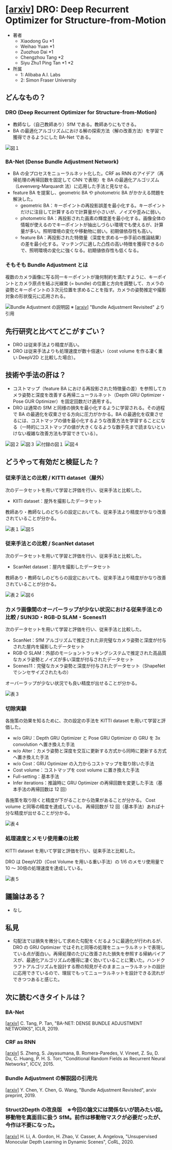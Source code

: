 # [\[arxiv\]](https://arxiv.org/abs/2103.13201v3) DRO: Deep Recurrent Optimizer for Structure-from-Motion

- 著者
    - Xiaodong Gu *1
    - Weihao Yuan *1
    - Zuozhuo Dai *1
    - Chengzhou Tang *2
    - Siyu Zhu1 Ping Tan *1 *2
- 所属
    - 1: Alibaba A.I. Labs
    - 2: Simon Fraser University


## どんなもの？
### DRO (Deep Recurrent Optimizer for Structure-from-Motion)
- 教師なし（自己教師あり）SfM である。教師ありにもできる。
- BA の最適化アルゴリズムにおける解の探索方法（解の改善方法）を学習で獲得できるようにした BA-Net である。

![図１](figure_1.png)

### BA-Net (Dense Bundle Adjustment Network)
- BA の全プロセスをニューラルネット化した。CRF as RNN のアイデア（再帰処理の再帰回数を固定して CNN で表現）を BA の最適化アルゴリズム（Levenverg-Marquardt 法）に応用した手法と見なせる。
- feature BA を提案し、geometric BA や photometric BA がかかえる問題を解決した。
    - geometric BA：キーポイントの再投影誤差を最小化する。キーポイントだけに注目して計算するので計算量が小さいが、ノイズや歪みに弱い。
    - photometric BA：再投影された画素の輝度差を最小化する。画像全体の情報が使えるのでキーポイントが抽出しづらい環境でも使えるが、計算量が多い。照明環境の変化や移動物に弱い。初期値依存性も高い。
    - feature BA：再投影された特徴量（深度を求める一歩手前の推論結果）の差を最小化する。マッチングに適した凸性の高い特徴を獲得できるので、照明環境の変化に強くなる。初期値依存性も低くなる。

### そもそも Bundle Adjustment とは
複数のカメラ画像に写る同一キーポイントが幾何制約を満たすように、キーポイントとカメラ原点を結ぶ光線束 (= bundle) の位置と方向を調整して、カメラの姿勢とキーポイントの３次元位置を求めることを指す。カメラの姿勢推定や撮影対象の形状復元に応用される。

![Bundle Adjustment の説明図](bundle-adjustment.png)
※ [\[arxiv\]](https://arxiv.org/abs/1912.03858) "Bundle Adjustment Revisited" より引用


## 先行研究と比べてどこがすごい？
- DRO は従来手法より精度が高い。
- DRO は従来手法よりも処理速度が数十倍速い（cost volume を作る凄く重い DeepV2D と比較した場合）。


## 技術や手法の肝は？
- コストマップ（feature BA における再投影された特徴量の差）を参照してカメラ姿勢と深度を改善する再帰ニューラルネット（Depth GRU Optimizer・Pose GUR Optimizer）を固定回数だけ適用する。
- DRO は通常の SfM と同様の損失を最小化するように学習される。その過程で BA の最適化を収束させる方向に圧力がかかる。BA の最適化を収束させるには、コストマップの値を最小化するような改善方法を学習することになる（一時的にコストマップの値が大きくなるような数手先まで読まないといけない複雑な改善方法も学習できている）。

![図２](figure_2.png)
![図３](figure_3.png)
![付録の図１](appendix_figure_1.png)
![図４](figure_4.png)


## どうやって有効だと検証した？
### 従来手法との比較 / KITTI dataset（屋外）
次のデータセットを用いて学習と評価を行い、従来手法と比較した。

- KIITI dataset：屋外を撮影したデータセット

教師あり・教師なしのどちらの設定においても、従来手法より精度がかなり改善されていることが分かる。

![表１](table_1.png)
![図５](figure_5.png)

### 従来手法との比較 / ScanNet dataset
次のデータセットを用いて学習と評価を行い、従来手法と比較した。

- ScanNet dataset：屋内を撮影したデータセット

教師あり・教師なしのどちらの設定においても、従来手法より精度がかなり改善されていることが分かる。

![表２](table_2.png)
![図６](figure_6.png)

### カメラ画像間のオーバーラップが少ない状況における従来手法との比較 / SUN3D・RGB-D SLAM・Scenes11
次のデータセットを用いて学習と評価を行い、従来手法と比較した。

- ScanNet：SfM アルゴリズムで推定された非完璧なカメラ姿勢と深度が付与された屋内を撮影したデータセット
- RGB-D SLAM：外部のモーショントラッキングシステムで推定された高品質なカメラ姿勢とノイズが多い深度が付与されたデータセット
- Scenes11：完璧なカメラ姿勢と深度が付与されたデータセット（ShapeNet でシンセサイズされたもの）

オーバーラップが少ない状況でも良い精度が出せることが分かる。

![表３](table_3.png)

### 切除実験
各施策の効果を知るために、次の設定の手法を KITTI dataset を用いて学習と評価した。

- w/o GRU：Depth GRU Optimizer と Pose GRU Optimizer の GRU を 3x convolution へ置き換えた手法
- w/o Alter：カメラ姿勢と深度を交互に更新する方式から同時に更新する方式へ置き換えた手法
- w/o Cost：GRU Optimizer の入力からコストマップを取り除いた手法
- Cost volume：コストマップを cost volume に置き換えた手法
- Full-setting：基本手法
- Infer iterations：推論時に GRU Optimizer の再帰回数を変更した手法（基本手法の再帰回数は 12 回）

各施策を取り除くと精度が下がることから効果があることが分かる。
Cost volume と同等の精度を達成している。
再帰回数が 12 回（基本手法）あれば十分な精度が出せることが分かる。

![表４](table_4.png)

### 処理速度とメモリ使用量の比較
KITTI dataset を用いて学習と評価を行い、従来手法と比較した。

DRO は DeepV2D（Cost Volume を用いる重い手法）の 1/6 のメモリ使用量で 10 ～ 30倍の処理速度を達成している。

![表５](table_5.png)


## 議論はある？
- なし

## 私見
- 勾配法では損失を微分して求めた勾配をくだるように最適化が行われるが、DRO の GRU Optimizer ではそれと同等の処理をニューラルネットで表現している点が面白い。再帰処理のたびに改善された損失を参照する帰納バイアスが、最適化アルゴリズムの獲得に凄く効いていることに驚いた。ハンドクラフトアルゴリズムを設計する際の知見がそのままニューラルネットの設計に応用できているので、理屈でもってニューラルネットを設計できる流れができつつあると感じた。


## 次に読むべきタイトルは？
### BA-Net
[\[arxiv\]](https://arxiv.org/abs/1806.04807v3) C. Tang, P. Tan, "BA-NET: DENSE BUNDLE ADJUSTMENT NETWORKS", ICLR, 2019.

### CRF as RNN
[\[arxiv\]](https://arxiv.org/abs/1502.03240v3) S. Zheng, S. Jayasumana, B. Romera-Paredes, V. Vineet, Z. Su, D. Du, C. Huang, P. H. S. Torr, "Conditional Random Fields as Recurrent Neural Networks", ICCV, 2015.

### Bundle Adjustment の解説図の引用元
[\[arxiv\]](https://arxiv.org/abs/1912.03858) Y. Chen, Y. Chen, G. Wang, "Bundle Adjustment Revisited", arxiv preprint, 2019.

### Struct2Depth の改良版　※今回の論文には関係ないが読みたい奴。移動物を真面目に扱う SfM。前作は移動物マスクが必要だったが、今作は不要になった。
[\[arxiv\]](https://arxiv.org/abs/2010.16404v2) H. Li, A. Gordon, H. Zhao, V. Casser, A. Angelova, "Unsupervised Monocular Depth Learning in Dynamic Scenes", CoRL, 2020.
